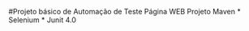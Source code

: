 #Projeto básico de Automação de Teste Página WEB
    Projeto Maven
      * Selenium
      * Junit 4.0
      
      
